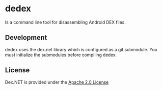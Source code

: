 dedex
=====

Is a command line tool for disassembling Android DEX files.

Development
-----------

dedex uses the dex.net library which is configured as a git submodule. You must initialize the submodules before compiling dedex.

License
-------

Dex.NET is provided under the [Apache 2.0 License](http://www.apache.org/licenses/LICENSE-2.0)

